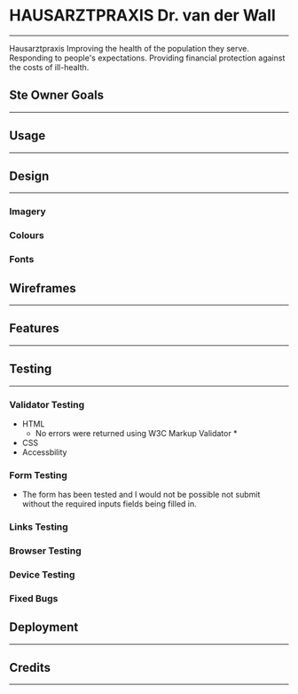 
# HAUSARZTPRAXIS Dr. van der Wall 
<hr/>
 Hausarztpraxis Improving the health of the population they serve. Responding to people's expectations. Providing financial protection against the costs of ill-health.

 
 ## Ste Owner Goals
 <hr/>


 ## Usage
 <hr/> 



 ## Design
 <hr/>

### Imagery


### Colours


### Fonts


## Wireframes
 <hr/> 
 
## Features

<hr/> 
 
 
## Testing

<hr/> 
 
### Validator Testing

* HTML
  * No errors were returned using W3C Markup Validator
    * 
* CSS
* Accessbility

### Form Testing

* The form has been tested and I would not be possible not submit without the required inputs fields being filled in.

### Links Testing

### Browser Testing

### Device Testing

### Fixed Bugs


## Deployment

<hr/> 


## Credits

<hr/>

